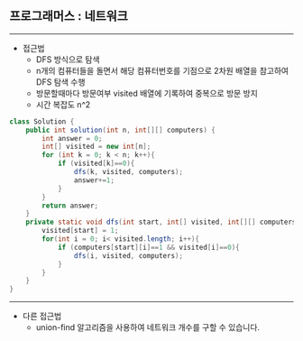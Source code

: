 ## 프로그래머스 : 네트워크

---

- 접근법
  - DFS 방식으로 탐색
  - n개의 컴퓨터들을 돌면서 해당 컴퓨터번호를 기점으로 2차원 배열을 참고하여 DFS 탐색 수행
  - 방문할때마다 방문여부 visited 배열에 기록하여 중복으로 방문 방지
  - 시간 복잡도 n^2
```java
class Solution {
    public int solution(int n, int[][] computers) {
        int answer = 0;
        int[] visited = new int[n];
        for (int k = 0; k < n; k++){
            if (visited[k]==0){
                dfs(k, visited, computers);
                answer+=1;
            }
        }
        return answer;
    }
    private static void dfs(int start, int[] visited, int[][] computers){
        visited[start] = 1;
        for(int i = 0; i< visited.length; i++){
            if (computers[start][i]==1 && visited[i]==0){
                dfs(i, visited, computers);
            }
        }
    }
}
```
---

- 다른 접근법
  - union-find 알고리즘을 사용하여 네트워크 개수를 구할 수 있습니다.
